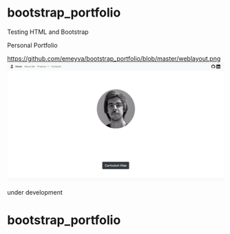 # bootstrap_portfolio
Testing HTML and Bootstrap

Personal Portfolio

https://github.com/emeyva/bootstrap_portfolio/blob/master/weblayout.png
![alt text](https://github.com/emeyva/bootstrap_portfolio/blob/master/weblayout.png)

under development
# bootstrap_portfolio
